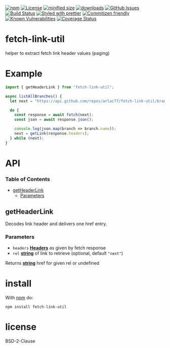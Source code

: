 [![npm](https://img.shields.io/npm/v/fetch-link-util.svg)](https://www.npmjs.com/package/fetch-link-util)
[![License](https://img.shields.io/badge/License-BSD%203--Clause-blue.svg)](https://opensource.org/licenses/BSD-3-Clause)
[![minified size](https://badgen.net/bundlephobia/min/fetch-link-util)](https://bundlephobia.com/result?p=fetch-link-util)
[![downloads](http://img.shields.io/npm/dm/fetch-link-util.svg?style=flat-square)](https://npmjs.org/package/fetch-link-util)
[![GitHub Issues](https://img.shields.io/github/issues/arlac77/fetch-link-util.svg?style=flat-square)](https://github.com/arlac77/fetch-link-util/issues)
[![Build Status](https://img.shields.io/endpoint.svg?url=https%3A%2F%2Factions-badge.atrox.dev%2Farlac77%2Ffetch-link-util%2Fbadge\&style=flat)](https://actions-badge.atrox.dev/arlac77/fetch-link-util/goto)
[![Styled with prettier](https://img.shields.io/badge/styled_with-prettier-ff69b4.svg)](https://github.com/prettier/prettier)
[![Commitizen friendly](https://img.shields.io/badge/commitizen-friendly-brightgreen.svg)](http://commitizen.github.io/cz-cli/)
[![Known Vulnerabilities](https://snyk.io/test/github/arlac77/fetch-link-util/badge.svg)](https://snyk.io/test/github/arlac77/fetch-link-util)
[![Coverage Status](https://coveralls.io/repos/arlac77/fetch-link-util/badge.svg)](https://coveralls.io/github/arlac77/fetch-link-util)

# fetch-link-util

helper to extract fetch link header values (paging)

# Example

```js
import { getHeaderLink } from "fetch-link-util";

async listAllBranches() {
  let next = "https://api.github.com/repos/arlac77/fetch-link-util/branches";

  do {
    const response = await fetch(next);
    const json = await response.json();

    console.log(json.map(branch => branch.name));
    next = getLink(response.headers);
  } while (next);
}
```

# API

<!-- Generated by documentation.js. Update this documentation by updating the source code. -->

### Table of Contents

*   [getHeaderLink](#getheaderlink)
    *   [Parameters](#parameters)

## getHeaderLink

Decodes link header and delivers one href entry.

### Parameters

*   `headers` **[Headers](https://developer.mozilla.org/docs/Web/HTML/Element/header)** as given by fetch response
*   `rel` **[string](https://developer.mozilla.org/docs/Web/JavaScript/Reference/Global_Objects/String)** of link to retrieve (optional, default `"next"`)

Returns **[string](https://developer.mozilla.org/docs/Web/JavaScript/Reference/Global_Objects/String)** href for given rel or undefined

# install

With [npm](http://npmjs.org) do:

```shell
npm install fetch-link-util
```

# license

BSD-2-Clause

